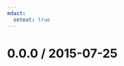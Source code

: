 ```yaml
---
mdast:
  setext: true
---
```


<!--lint disable no-multiple-toplevel-headings-->

0.0.0 / 2015-07-25
==================
